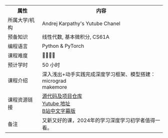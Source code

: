 <table>
  <tr>
    <th>属性</th>
    <th>内容</th>
  </tr>
  <tr>
    <td>所属大学/机构</td>
    <td>Andrej Karpathy's Yutube Chanel</td>
  </tr>
  <tr>
    <td>预备知识</td>
    <td>线性代数, 基本微积分, CS61A</td>
  </tr>
  <tr>
    <td>编程语言</td>
    <td>Python & PyTorch</td>
  </tr>
  <tr>
    <td>课程难度</td>
    <td>🌟🌟🌟🌟</td>
  </tr>
  <tr>
    <td>预计学时</td>
    <td>50 小时</td>
  </tr>
  <tr>
    <td>课程介绍</td>
    <td>深入浅出+动手实践完成深度学习框架、模型搭建：<br>micrograd<br>makemore<br></td>
  </tr>
  <tr>
    <td>课程资源链接</td>
    <td><a href="https://github.com/karpathy">源代码及项目仓库</a><br><a href="https://www.youtube.com/@AndrejKarpathy">Yutube 地址</a><br><a href="https://space.bilibili.com/3129054/channel/collectiondetail?sid=874339">B站中文字幕版</a></td>
  </tr>
  <tr>
    <td>备注</td>
    <td>又新又好的课，2024年的学习深度学习初学者值得一看。</td>
  </tr>
</table>
